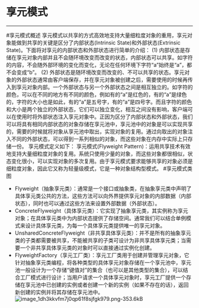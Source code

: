 # 享元模式


---

#享元模式概述
    享元模式以共享的方式高效地支持大量细粒度对象的重用，享元对象能做到共享的关键是区分了内部状态(Intrinsic State)和外部状态(Extrinsic State)。下面将对享元的内部状态和外部状态进行简单的介绍：
    (1) 内部状态是存储在享元对象内部并且不会随环境改变而改变的状态，内部状态可以共享。如字符的内容，不会随外部环境的变化而变化，无论在任何环境下字符“a”始终是“a”，都不会变成“b”。
    (2) 外部状态是随环境改变而改变的、不可以共享的状态。享元对象的外部状态通常由客户端保存，并在享元对象被创建之后，需要使用的时候再传入到享元对象内部。一个外部状态与另一个外部状态之间是相互独立的。如字符的颜色，可以在不同的地方有不同的颜色，例如有的“a”是红色的，有的“a”是绿色的，字符的大小也是如此，有的“a”是五号字，有的“a”是四号字。而且字符的颜色和大小是两个独立的外部状态，它们可以独立变化，相互之间没有影响，客户端可以在使用时将外部状态注入享元对象中。正因为区分了内部状态和外部状态，我们可以将具有相同内部状态的对象存储在享元池中，享元池中的对象是可以实现共享的，需要的时候就将对象从享元池中取出，实现对象的复用。通过向取出的对象注入不同的外部状态，可以得到一系列相似的对象，而这些对象在内存中实际上只存储一份。
    享元模式定义如下：
    享元模式(Flyweight Pattern)：运用共享技术有效地支持大量细粒度对象的复用。系统只使用少量的对象，而这些对象都很相似，状态变化很小，可以实现对象的多次复用。由于享元模式要求能够共享的对象必须是细粒度对象，因此它又称为轻量级模式，它是一种对象结构型模式。
#享元模式类图
 - Flyweight（抽象享元类）：通常是一个接口或抽象类，在抽象享元类中声明了具体享元类公共的方法，这些方法可以向外界提供享元对象的内部数据（内部状态），同时也可以通过这些方法来设置外部数据（外部状态）。
 - ConcreteFlyweight（具体享元类）：它实现了抽象享元类，其实例称为享元对象；在具体享元类中为内部状态提供了存储空间。通常我们可以结合单例模式来设计具体享元类，为每一个具体享元类提供唯一的享元对象。
 - UnsharedConcreteFlyweight（非共享具体享元类）：并不是所有的抽象享元类的子类都需要被共享，不能被共享的子类可设计为非共享具体享元类；当需要一个非共享具体享元类的对象时可以直接通过实例化创建。
 - FlyweightFactory（享元工厂类）：享元工厂类用于创建并管理享元对象，它针对抽象享元类编程，将各种类型的具体享元对象存储在一个享元池中，享元池一般设计为一个存储“键值对”的集合（也可以是其他类型的集合），可以结合工厂模式进行设计；当用户请求一个具体享元对象时，享元工厂提供一个存储在享元池中已创建的实例或者创建一个新的实例（如果不存在的话），返回新创建的实例并将其存储在享元池中。
![image_1dh3kkvfm7j0qp61f8sjfgk979.png-353.6kB][1]

  [1]: http://static.zybuluo.com/yzz19881016/zpwfnqlm6jmlhm2o9fm8h5th/image_1dh3kkvfm7j0qp61f8sjfgk979.png